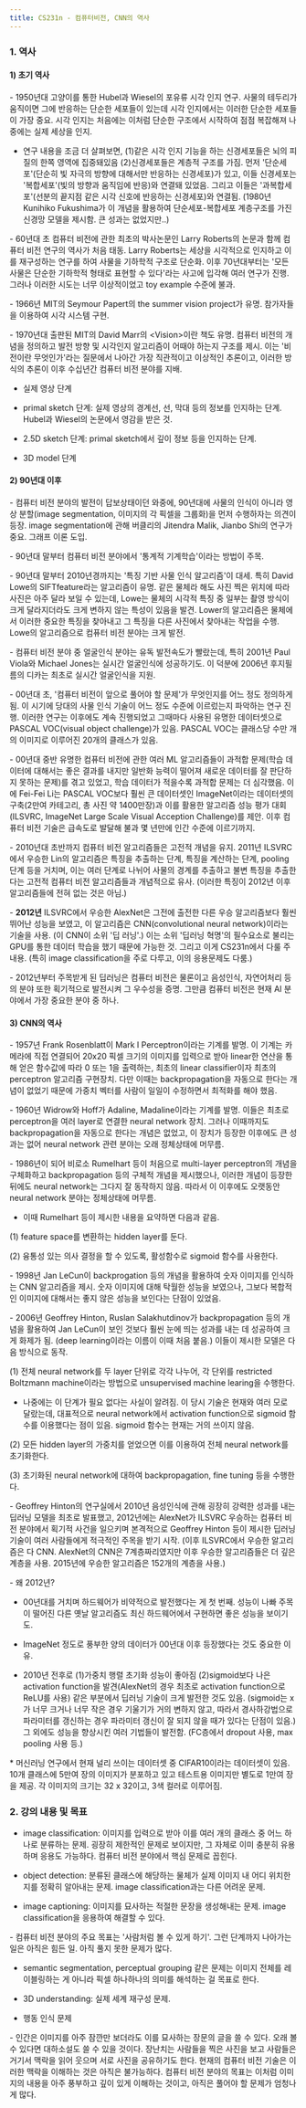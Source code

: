 ```yaml
---
title: CS231n - 컴퓨터비전, CNN의 역사
---
```



### 1. 역사

#### 1) 초기 역사


\- 1950년대 고양이를 통한 Hubel과 Wiesel의 포유류 시각 인지 연구. 사물의 테두리가 움직이면 그에 반응하는 단순한 세포들이 있는데 시각 인지에서는 이러한 단순한 세포들이 가장 중요. 시각 인지는 처음에는 이처럼 단순한 구조에서 시작하여 점점 복잡해져 나중에는 실제 세상을 인지. 

- 연구 내용을 조금 더 살펴보면, (1)같은 시각 인지 기능을 하는 신경세포들은 뇌의 피질의 한쪽 영역에 집중돼있음 (2)신경세포들은 계층적 구조를 가짐. 먼저 '단순세포'(단순히 빛 자극의 방향에 대해서만 반응하는 신경세포)가 있고, 이들 신경세포는 '복합세포'(빛의 방향과 움직임에 반응)와 연결돼 있었음. 그리고 이들은 '과복합세포'(선분의 끝지점 같은 시각 신호에 반응하는 신경세포)와 연결됨. (1980년 Kunihiko Fukushima가 이 개념을 활용하여 단순세포-복합세포 계층구조를 가진 신경망 모델을 제시함. 큰 성과는 없었지만..)

\- 60년대 초 컴퓨터 비전에 관한 최초의 박사논문인 Larry Roberts의 논문과 함께 컴퓨터 비전 연구의 역사가 처음 태동. Larry Roberts는 세상을 시각적으로 인지하고 이를 재구성하는 연구를 하여 사물을 기하학적 구조로 단순화. 이후 70년대부터는 '모든 사물은 단순한 기하학적 형태로 표현할 수 있다'라는 사고에 입각해 여러 연구가 진행. 그러나 이러한 시도는 너무 이상적이었고 toy example 수준에 불과. 

\- 1966년 MIT의 Seymour Papert의 the summer vision project가 유명. 참가자들을 이용하여 시각 시스템 구현.

\- 1970년대 출판된 MIT의 David Marr의 \<Vision\>이란 책도 유명. 컴퓨터 비전의 개념을 정의하고 발전 방향 및 시각인지 알고리즘이 어때야 하는지 구조를 제시. 이는 '비전이란 무엇인가'라는 질문에서 나아간 가장 직관적이고 이상적인 추론이고, 이러한 방식의 추론이 이후 수십년간 컴퓨터 비전 분야를 지배. 

- 실제 영상 단계

- primal sketch 단계: 실제 영상의 경계선, 선, 막대 등의 정보를 인지하는 단계. Hubel과 Wiesel의 논문에서 영감을 받은 것.

- 2.5D sketch 단계: primal sketch에서 깊이 정보 등을 인지하는 단계.

- 3D model 단계


#### 2) 90년대 이후


\- 컴퓨터 비전 분야의 발전이 답보상태이던 와중에, 90년대에 사물의 인식이 아니라 영상 분할(image segmentation, 이미지의 각 픽셀을 그룹화)을 먼저 수행하자는 의견이 등장. image segmentation에 관해 버클리의 Jitendra Malik, Jianbo Shi의 연구가 중요. 그래프 이론 도입.

\- 90년대 말부터 컴퓨터 비전 분야에서 '통계적 기계학습'이라는 방법이 주목.

\- 90년대 말부터 2010년경까지는 '특징 기반 사물 인식 알고리즘'이 대세. 특히 David Lowe의 SIFTfeature라는 알고리즘이 유명. 같은 물체라 해도 사진 찍은 위치에 따라 사진은 아주 달라 보일 수 있는데, Lowe는 물체의 시각적 특징 중 일부는 촬영 방식이 크게 달라지더라도 크게 변하지 않는 특성이 있음을 발견. Lower의 알고리즘은 물체에서 이러한 중요한 특징을 찾아내고 그 특징을 다른 사진에서 찾아내는 작업을 수행. Lowe의 알고리즘으로 컴퓨터 비전 분야는 크게 발전. 

\- 컴퓨터 비전 분야 중 얼굴인식 분야는 유독 발전속도가 빨랐는데, 특히 2001년 Paul Viola와 Michael Jones는 실시간 얼굴인식에 성공하기도. 이 덕분에 2006년 후지필름의 디카는 최초로 실시간 얼굴인식을 지원. 

\- 00년대 초, '컴퓨터 비전이 앞으로 풀어야 할 문제'가 무엇인지를 어느 정도 정의하게 됨. 이 시기에 당대의 사물 인식 기술이 어느 정도 수준에 이르렀는지 파악하는 연구 진행. 이러한 연구는 이후에도 계속 진행되었고 그때마다 사용된 유명한 데이터셋으로 PASCAL VOC(visual object challenge)가 있음. PASCAL VOC는 클래스당 수만 개의 이미지로 이루어진 20개의 클래스가 있음.

\- 00년대 중반 유명한 컴퓨터 비전에 관한 여러 ML 알고리즘들이 과적합 문제(학습 데이터에 대해서는 좋은 결과를 내지만 일반화 능력이 떨어져 새로운 데이터를 잘 판단하지 못하는 문제)를 겪고 있었고, 학습 데이터가 적을수록 과적합 문제는 더 심각했음. 이에 Fei-Fei Li는 PASCAL VOC보다 훨씬 큰 데이터셋인 ImageNet이라는 데이터셋의 구축(2만여 카테고리, 총 사진 약 1400만장)과 이를 활용한 알고리즘 성능 평가 대회(ILSVRC, ImageNet Large Scale Visual Acception Challenge)를 제안. 이후 컴퓨터 비전 기술은 급속도로 발달해 불과 몇 년만에 인간 수준에 이르기까지.

\- 2010년대 초반까지 컴퓨터 비전 알고리즘들은 고전적 개념을 유지. 2011년 ILSVRC에서 우승한 Lin의 알고리즘은 특징을 추출하는 단계, 특징을 계산하는 단계, pooling 단계 등을 거치며, 이는 여러 단계로 나뉘어 사물의 경계를 추출하고 불변 특징을 추출한다는 고전적 컴퓨터 비전 알고리즘들과 개념적으로 유사. (이러한 특징이 2012년 이후 알고리즘들에 전혀 없는 것은 아님.)

\- **2012년** ILSVRC에서 우승한 AlexNet은 그전에 출전한 다른 우승 알고리즘보다 훨씬 뛰어난 성능을 보였고, 이 알고리즘은 CNN(convolutional neural network)이라는 기술을 사용. (이 CNN이 소위 '딥 러닝'.) 이는 소위 '딥러닝 혁명'의 필수요소로 불리는 GPU를 통한 데이터 학습을 했기 때문에 가능한 것. 그리고 이게 CS231n에서 다룰 주 내용. (특히 image classification을 주로 다루고, 이의 응용문제도 다룸.)

\- 2012년부터 주목받게 된 딥러닝은 컴퓨터 비전은 물론이고 음성인식, 자연어처리 등의 분야 또한 획기적으로 발전시켜 그 우수성을 증명. 그만큼 컴퓨터 비전은 현재 AI 분야에서 가장 중요한 분야 중 하나. 

#### 3) CNN의 역사

\- 1957년 Frank Rosenblatt이 Mark I Perceptron이라는 기계를 발명. 이 기계는 카메라에 직접 연결되어 20x20 픽셀 크기의 이미지를 입력으로 받아 linear한 연산을 통해 얻은 함수값에 따라 0 또는 1을 출력하는, 최초의 linear classifier이자 최초의 perceptron 알고리즘 구현장치. 다만 이때는 backpropagation을 자동으로 한다는 개념이 없었기 때문에 가중치 벡터를 사람이 일일이 수정하면서 최적화를 해야 했음.

\- 1960년 Widrow와 Hoff가 Adaline, Madaline이라는 기계를 발명. 이들은 최초로 perceptron을 여러 layer로 연결한 neural network 장치. 그러나 이때까지도 backpropagation을 자동으로 한다는 개념은 없었고, 이 장치가 등장한 이후에도 큰 성과는 없어 neural network 관련 분야는 오래 정체상태에 머무름.

\- 1986년이 되어 비로소 Rumelhart 등이 처음으로 multi-layer perceptron의 개념을 구체화하고 backpropagation 등의 구체적 개념을 제시했으나, 이러한 개념이 등장한 뒤에도 neural network는 그다지 잘 동작하지 않음. 따라서 이 이후에도 오랫동안 neural network 분야는 정체상태에 머무름. 

- 이때 Rumelhart 등이 제시한 내용을 요약하면 다음과 같음.

(1) feature space를 변환하는 hidden layer를 둔다.

(2) 융통성 있는 의사 결정을 할 수 있도록, 활성함수로 sigmoid 함수를 사용한다.


\- 1998년 Jan LeCun이 backprogation 등의 개념을 활용하여 숫자 이미지를 인식하는 CNN 알고리즘을 제시. 숫자 이미지에 대해 탁월한 성능을 보였으나, 그보다 복합적인 이미지에 대해서는 좋지 않은 성능을 보인다는 단점이 있었음.

\- 2006년 Geoffrey Hinton, Ruslan Salakhutdinov가 backpropagation 등의 개념을 활용하여 Jan LeCun이 보인 것보다 훨씬 눈에 띄는 성과를 내는 데 성공하여 크게 화제가 됨. (deep learning이라는 이름이 이때 처음 붙음.) 이들이 제시한 모델은 다음 방식으로 동작.

(1) 전체 neural network를 두 layer 단위로 각각 나누어, 각 단위를 restricted Boltzmann machine이라는 방법으로 unsupervised machine learing을 수행한다.

- 나중에는 이 단계가 필요 없다는 사실이 알려짐. 이 당시 기술은 현재와 여러 모로 달랐는데, 대표적으로 neural network에서 activation function으로 sigmoid 함수를 이용했다는 점이 있음. sigmoid 함수는 현재는 거의 쓰이지 않음. 

(2) 모든 hidden layer의 가중치를 얻었으면 이를 이용하여 전체 neural network를 초기화한다.

(3) 초기화된 neural network에 대하여 backpropagation, fine tuning 등을 수행한다.

\- Geoffrey Hinton의 연구실에서 2010년 음성인식에 관해 굉장히 강력한 성과를 내는 딥러닝 모델을 최초로 발표했고, 2012년에는 AlexNet가 ILSVRC 우승하는 컴퓨터 비전 분야에서 획기적 사건을 일으키며 본격적으로 Geoffrey Hinton 등이 제시한 딥러닝 기술이 여러 사람들에게 적극적인 주목을 받기 시작. (이후 ILSVRC에서 우승한 알고리즘은 다 CNN. AlexNet의 CNN은 7계층짜리였지만 이후 우승한 알고리즘들은 더 깊은 계층을 사용. 2015년에 우승한 알고리즘은 152개의 계층을 사용.)

\- 왜 2012년? 

- 00년대를 거치며 하드웨어가 비약적으로 발전했다는 게 첫 번째. 성능이 나빠 주목이 떨어진 다른 옛날 알고리즘도 최신 하드웨어에서 구현하면 좋은 성능을 보이기도. 

- ImageNet 정도로 풍부한 양의 데이터가 00년대 이후 등장했다는 것도 중요한 이유. 

- 2010년 전후로 (1)가중치 행렬 초기화 성능이 좋아짐 (2)sigmoid보다 나은 activation function을 발견(AlexNet의 경우 최초로 activation function으로 ReLU를 사용) 같은 부분에서 딥러닝 기술이 크게 발전한 것도 있음. (sigmoid는 x가 너무 크거나 너무 작은 경우 기울기가 거의 변하지 않고, 따라서 경사하강법으로 파라미터를 갱신하는 경우 파라미터 갱신이 잘 되지 않을 때가 있다는 단점이 있음.) 그 외에도 성능을 향상시킨 여러 기법들이 발전함. (FC층에서 dropout 사용, max pooling 사용 등.) 


\* 머신러닝 연구에서 현재 널리 쓰이는 데이터셋 중 CIFAR10이라는 데이터셋이 있음. 10개 클래스에 5만여 장의 이미지가 분포하고 있고 테스트용 이미지만 별도로 1만여 장을 제공. 각 이미지의 크기는 32 x 32이고, 3색 컬러로 이루어짐.


### 2. 강의 내용 및 목표

- image classification: 이미지를 입력으로 받아 이를 여러 개의 클래스 중 어느 하나로 분류하는 문제. 굉장히 제한적인 문제로 보이지만, 그 자체로 이미 충분히 유용하며 응용도 가능하다. 컴퓨터 비전 분야에서 핵심 문제로 꼽힌다.

- object detection: 분류된 클래스에 해당하는 물체가 실제 이미지 내 어디 위치한지를 정확히 알아내는 문제. image classification과는 다른 어려운 문제.

- image captioning: 이미지를 묘사하는 적절한 문장을 생성해내는 문제. image classification을 응용하여 해결할 수 있다.


\- 컴퓨터 비전 분야의 주요 목표는 '사람처럼 볼 수 있게 하기'. 그런 단계까지 나아가는 일은 아직은 힘든 일. 아직 풀지 못한 문제가 많다. 

- semantic segmentation, perceptual grouping 같은 문제는 이미지 전체를 레이블링하는 게 아니라 픽셀 하나하나의 의미를 해석하는 걸 목표로 한다. 

- 3D understanding: 실제 세계 재구성 문제.

- 행동 인식 문제

\- 인간은 이미지를 아주 잠깐만 보더라도 이를 묘사하는 장문의 글을 쓸 수 있다. 오래 볼 수 있다면 대하소설도 쓸 수 있을 것이다. 장난치는 사람들을 찍은 사진을 보고 사람들은 거기서 맥락을 읽어 웃으며 서로 사진을 공유하기도 한다. 현재의 컴퓨터 비전 기술은 이러한 맥락을 이해하는 것은 아직은 불가능하다. 컴퓨터 비전 분야의 목표는 이처럼 이미지의 내용을 아주 풍부하고 깊이 있게 이해하는 것이고, 아직은 풀어야 할 문제가 엄청나게 많다. 
